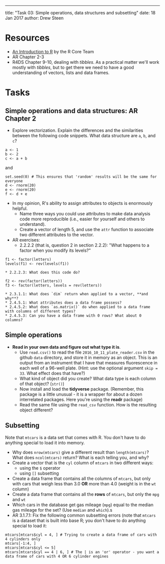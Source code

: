 ---
title: "Task 03: Simple operations, data structures and subsetting"
date: 18 Jan 2017
author: Drew Steen

# Resources
* [An Introduction to R](https://cran.r-project.org/doc/manuals/r-release/R-intro.pdf "R Introduction") by the R Core Team
* AR Chapter 2-3
* R4DS Chapter 9-10, dealing with *tibbles*. As a practical matter we'll work mostly with *tibbles*, but to get there we need to have a good understanding of vectors, lists and data frames.

# Tasks

## Simple operations and data structures: AR Chapter 2
* Explore vectorization. Explain the differences and the similarities between the following code snippets. What data structure are `a`, `b`, and `c`?
```
a <- 1
b <- 2
c <- a + b
```
and 
```
set.seed(0) # This ensures that 'random' results will be the same for everyone
d <- rnorm(20)
e <- rnorm(20)
f <- d + e
```
* In my opinion, R's ability to assign attributes to objects is enormously helpful. 
    * Name three ways you could use attributes to make data analysis code more reproducible (i.e., easier for yourself and others to understand). 
    * Create a vector of length 5, and use the `attr` function to associate two different attributes to the vector.
* AR exercises:
    * 2.2.2.2 (that is, question 2 in section 2.2.2): "What happens to a factor when you modify its levels?"
```
f1 <- factor(letters)
levels(f1) <- rev(levels(f1))
```
    * 2.2.2.3: What does this code do?
```
f2 <- rev(factor(letters))
f3 <- factor(letters, levels = rev(letters))
```
    * 2.3.1.1: What does `dim` return when applied to a vector, **and why**?
    * 2.4.5.1: What attributes does a data frame possess?
    * 2.4.5.2: What does `as.matrix()` do when applied to a data frame with columns of different types?
    * 2.4.5.3: Can you have a data frame with 0 rows? What about 0 columns?
    

## Simple operations
* **Read in your own data and figure out what type it is**.
    * Use `read.csv()` to read the file `2016_10_11_plate_reader.csv` in the github `data` directory, and store it in memory as an object. This is an output from an instrument that I have that measures fluorescence in each well of a 96-well plate. (Hint: use the optional argument `skip = 33`. What effect does that have?)
    * What kind of object did you create? What data type is each column of that object? (`str()`)
    * Now install and load the **tidyverse** package. (Remember, this package is a little unusual - it is a wrapper for about a dozen interrelated packages. Here you're using the **readr** package)
    * Read the same file using the `read_csv` function. How is the resulting object different?

## Subsetting
Note that `mtcars` is a data set that comes with R. You don't have to do anything special to load it into memory.
* Why does `nrow(mtcars)` give a different result than `length(mtcars)`? What does `ncol(mtcars)` return? What is each telling you, and why? 
* Create a vector that is the `cyl` column of `mtcars` in two different ways:
    * using the `$` operator
    * using `[]` subsetting
* Create a data frame that contains all the columns of `mtcars`, but only with cars that weigh less than 3.0 **OR** more than 4.0 (weight is in the `wt` column)
* Create a data frame that contains all the **rows** of `mtcars`, but only the `mpg` and `wt`
* Which cars in the database get gas mileage (`mpg`) equal to the median gas mileage for the set? (Use `median` and `which`).s
* AR 3.1.7.1: Fix the following common subsetting errors (note that `mtcars` is a dataset that is built into base R; you don't have to do anything special to load it:
```
mtcars[mtcars$cyl = 4, ] # Trying to create a data frame of cars with 4 cylinders only
mtcars[-1:4, ]
mtcars[mtcars$cyl <= 5]
mtcars[mtcars$cyl == 4 | 6, ] # The | is an 'or' operator - you want a data frame of cars with 4 OR 6 cylinder engines
```


